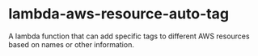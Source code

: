 # lambda-aws-resource-auto-tag
A lambda function that can add specific tags to different AWS resources based on names or other information.
